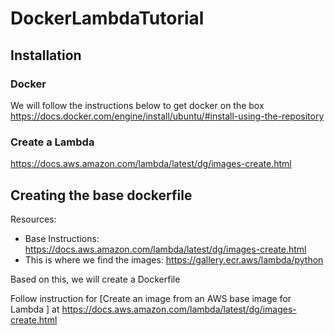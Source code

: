 # DockerLambdaTutorial

## Installation

### Docker
We will follow the instructions below to get docker on the box
https://docs.docker.com/engine/install/ubuntu/#install-using-the-repository

### Create a Lambda
https://docs.aws.amazon.com/lambda/latest/dg/images-create.html

## Creating the base dockerfile
Resources:

- Base Instructions: https://docs.aws.amazon.com/lambda/latest/dg/images-create.html
- This is where we find the images: https://gallery.ecr.aws/lambda/python

Based on this, we will create a Dockerfile

Follow instruction for [Create an image from an AWS base image for Lambda
] at https://docs.aws.amazon.com/lambda/latest/dg/images-create.html


